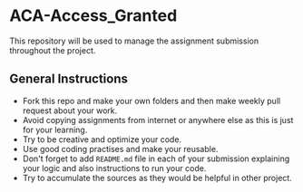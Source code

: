 # ACA-Access_Granted
This repository will be used to manage the assignment submission throughout the project.

## General Instructions

* Fork this repo and make your own folders and then make weekly pull request about your work.
* Avoid copying assignments from internet or anywhere else as this is just for your learning.
* Try to be creative and optimize your code.
* Use good coding practises and make your reusable.
* Don't forget to add ```README.md``` file in each of your submission explaining your logic and also instructions to run your code.
* Try to accumulate the sources as they would be helpful in other project.
